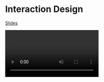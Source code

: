 # Interaction Design

[Slides](cdn://slides/09-Interaction.pdf)

![videoplayer](cdn://video/lecture010.mp4)
